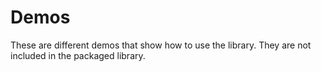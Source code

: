 # Demos

These are different demos that show how to use the library. They are not included in the packaged library.
